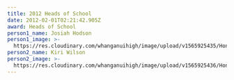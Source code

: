 ```yaml
---
title: 2012 Heads of School
date: 2012-02-01T02:21:42.905Z
award: Heads of School
person1_name: Josiah Hodson
person1_image: >-
  https://res.cloudinary.com/whanganuihigh/image/upload/v1565925435/Honours%20Board/2012_Head_Boy_Josiah_Hodson.jpg
person2_name: Kiri Wilson
person2_image: >-
  https://res.cloudinary.com/whanganuihigh/image/upload/v1565925436/Honours%20Board/2012_Head_Girl_Kiri_Wilson.jpg
---
```


